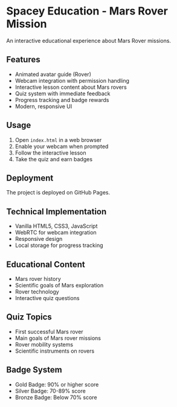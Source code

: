 # Spacey Education - Mars Rover Mission

An interactive educational experience about Mars Rover missions.

## Features

- Animated avatar guide (Rover)
- Webcam integration with permission handling
- Interactive lesson content about Mars rovers
- Quiz system with immediate feedback
- Progress tracking and badge rewards
- Modern, responsive UI

## Usage

1. Open `index.html` in a web browser
2. Enable your webcam when prompted
3. Follow the interactive lesson
4. Take the quiz and earn badges

## Deployment

The project is deployed on GitHub Pages.

## Technical Implementation

- Vanilla HTML5, CSS3, JavaScript
- WebRTC for webcam integration
- Responsive design
- Local storage for progress tracking

## Educational Content

- Mars rover history
- Scientific goals of Mars exploration
- Rover technology
- Interactive quiz questions

## Quiz Topics

- First successful Mars rover
- Main goals of Mars rover missions
- Rover mobility systems
- Scientific instruments on rovers

## Badge System

- Gold Badge: 90% or higher score
- Silver Badge: 70-89% score
- Bronze Badge: Below 70% score
